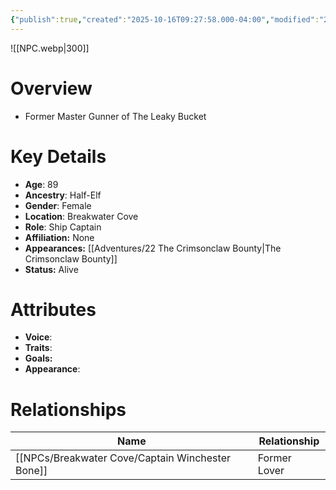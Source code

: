 ```yaml
---
{"publish":true,"created":"2025-10-16T09:27:58.000-04:00","modified":"2025-10-16T13:55:39.337-04:00","published":"2025-10-16T13:55:39.337-04:00","cssclasses":"","Age":"89","Ancestry":["Half-Elf"],"Gender":"Female","Location":["Breakwater Cove"],"Role":["Ship Captain"],"Affiliation":["None"],"Appearances":["[[22 The Crimsonclaw Bounty|The Crimsonclaw Bounty]]"],"Status":"Alive"}
---
```



![[NPC.webp\|300]]

# Overview
- Former Master Gunner of The Leaky Bucket

# Key Details
- **Age**: 89
- **Ancestry**: Half-Elf
- **Gender**: Female
- **Location**: Breakwater Cove
- **Role**: Ship Captain
- **Affiliation:** None
- **Appearances:** [[Adventures/22 The Crimsonclaw Bounty\|The Crimsonclaw Bounty]]
- **Status:** Alive

# Attributes
- **Voice**: 
- **Traits**: 
- **Goals:** 
- **Appearance**: 

# Relationships

| Name                        | Relationship |
| --------------------------- | ------------ |
| [[NPCs/Breakwater Cove/Captain Winchester Bone]] | Former Lover |

